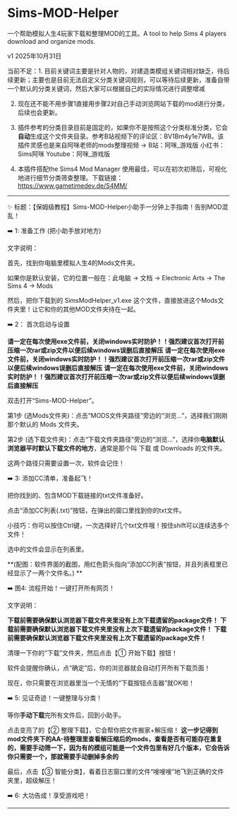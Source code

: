 # Sims-MOD-Helper
一个帮助模拟人生4玩家下载和整理MOD的工具。A tool to help Sims 4 players download and organize mods.

v1 2025年10月31日

当前不足：1. 目前关键词主要是针对人物的，对建造类模组关键词相对缺乏，待后续更新；主要也是目前无法自定义分类关键词规则，可以等待后续更新，准备自带一个默认的分类关键词，然后大家可以根据自己的实际情况进行调整增减

2. 现在还不能不用步骤1直接用步骤2对自己手动浏览网站下载的mod进行分类，后续也会更新。

3. 插件参考的分类目录目前是固定的，如果你不是按照这个分类标准分类，它会**自动**生成这个文件夹目录。参考B站视频下的评论区：BV1Bm4y1e7WB。该插件灵感也是来自阿咪老师的mods整理视频 -> B站：阿咪_游戏版 小红书：Sims阿咪 Youtube：阿咪_游戏版

4. 本插件搭配the Sims4 Mod Manager 使用最佳，可以在初次初筛后，可视化地进行细节分类筛查整理。下载链接：https://www.gametimedev.de/S4MM/

-------------------------------------

✨ 标题：【保姆级教程】Sims-MOD-Helper小助手一分钟上手指南！告别MOD混乱！

➡️ 1: 准备工作 (把小助手放对地方)

文字说明：

首先，找到你电脑里模拟人生4的Mods文件夹。

如果你是默认安装，它的位置一般在：此电脑 -> 文档 -> Electronic Arts -> The Sims 4 -> Mods

然后，把你下载到的 SimsModHelper_v1.exe 这个文件，直接放进这个Mods文件夹里！让它和你的其他MOD文件夹待在一起。


➡️ 2： 首次启动与设置

**请一定在每次使用exe文件前，关闭windows实时防护！！强烈建议首次打开前压缩一次rar或zip文件以便后续windows误删后直接解压**
**请一定在每次使用exe文件前，关闭windows实时防护！！强烈建议首次打开前压缩一次rar或zip文件以便后续windows误删后直接解压**
**请一定在每次使用exe文件前，关闭windows实时防护！！强烈建议首次打开前压缩一次rar或zip文件以便后续windows误删后直接解压**

双击打开“Sims-MOD-Helper”。

第1步 (选Mods文件夹)：点击“MODS文件夹路径”旁边的“浏览...”，选择我们刚刚那个默认的 Mods 文件夹。

第2步 (选下载文件夹)：点击“下载文件夹路径”旁边的“浏览...”，选择你**电脑默认浏览器平时默认下载文件的地方**，通常是那个叫 下载 或 Downloads 的文件夹。

这两个路径只需要设置一次，软件会记住！


➡️ 3: 添加CC清单，准备起飞！

把你找到的、包含MOD下载链接的txt文件准备好。

点击“添加CC列表(.txt)”按钮，在弹出的窗口里找到你的txt文件。

小技巧：你可以按住Ctrl键，一次选择好几个txt文件哦！按住shift可以连续选多个文件！

选中的文件会显示在列表里。

**(配图：软件界面的截图，用红色箭头指向“添加CC列表”按钮，并且列表框里已经显示了一两个文件名。) **

➡️ 图4: 流程开始！一键打开所有网页！

文字说明：

**下载前需要确保默认浏览器下载文件夹里没有上次下载遗留的package文件！**
**下载前需要确保默认浏览器下载文件夹里没有上次下载遗留的package文件！**
**下载前需要确保默认浏览器下载文件夹里没有上次下载遗留的package文件！**

清理一下你的“下载”文件夹，然后点击【① 开始下载】按钮！

软件会提醒你确认，点“确定”后，你的浏览器就会自动打开所有下载页面！

现在，你只需要在浏览器里当一个无情的“下载按钮点击器”就OK啦！

➡️ 5: 见证奇迹！一键整理与分类！

等你**手动下载**完所有文件后，回到小助手。

点击变亮了的【② 整理下载】，它会帮你把文件搬家+解压缩！
**这一步记得到mod文件夹下的AA-待整理里查看解压缩后的mods，查看是否有可能存在重复的，需要手动筛一下，因为有的模组可能是一个文件包里有好几个版本，它会告诉你只需要一个，那就需要手动删掉多余的**

最后，点击【③ 智能分类】，看着日志窗口里的文件“嗖嗖嗖”地飞到正确的文件夹里，超级解压！

➡️ 6: 大功告成！享受游戏吧！

--------------------------------
